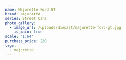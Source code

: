 ```yaml
---
name: Majorette Ford GT
brand: Majorette
series: Street Cars
photo_gallery:
  - image_url: /uploads/diecast/majorette-ford-gt.jpg
    is_main: true
scale: '1:64'
purchase_price: 220
tags:
  - majorette
---
```


